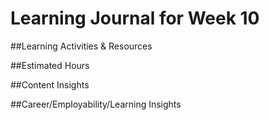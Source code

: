# Learning Journal for Week 10

##Learning Activities & Resources

##Estimated Hours

##Content Insights

##Career/Employability/Learning Insights
